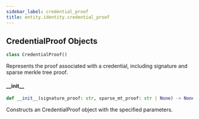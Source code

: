 ```yaml
---
sidebar_label: credential_proof
title: entity.identity.credential_proof
---
```


## CredentialProof Objects

```python
class CredentialProof()
```

Represents the proof associated with a credential, including signature and sparse merkle tree proof.

#### \_\_init\_\_

```python
def __init__(signature_proof: str, sparse_mt_proof: str | None) -> None
```

Constructs an CredentialProof object with the specified parameters.


